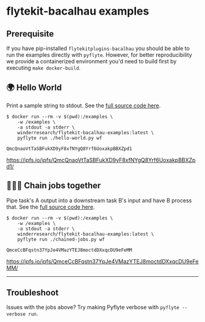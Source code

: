 # flytekit-bacalhau examples

## Prerequisite

If you have pip-installed `flytekitplugins-bacalhau` you should be able to run the examples directly with `pyflyte`.
However, for better reproducibility we provide a containerized environment you'd need to build first by executing `make docker-build`.

## 🌍 Hello World

Print a sample string to stdout. 
See the [full source code here](./hello-world.py).

```shell
$ docker run --rm -v $(pwd):/examples \
	-w /examples \
	-a stdout -a stderr \
	winderresearch/flytekit-bacalhau-examples:latest \
	pyflyte run ./hello-world.py wf

QmcQnaoVtTaSBFukXD9yF8xfNYgQ8Yrf6UoxakpBBXZpd1
```

https://ipfs.io/ipfs/QmcQnaoVtTaSBFukXD9yF8xfNYgQ8Yrf6UoxakpBBXZpd1/

## 🧑‍🤝‍🧑 Chain jobs together

Pipe task's A output into a downstream task B's input and have B process that.
See the [full source code here](./chained-jobs.py).

```shell
$ docker run --rm -v $(pwd):/examples \
	-w /examples \
	-a stdout -a stderr \
	winderresearch/flytekit-bacalhau-examples:latest \
	pyflyte run ./chained-jobs.py wf

QmceCcBFqstn37YpJe4VMazYTEJ8moctdDXxqcDU9eFeMM
```

https://ipfs.io/ipfs/QmceCcBFqstn37YpJe4VMazYTEJ8moctdDXxqcDU9eFeMM/

---

## Troubleshoot

Issues with the jobs above? Try making Pyflyte verbose with `pyflyte --verbose run`.
